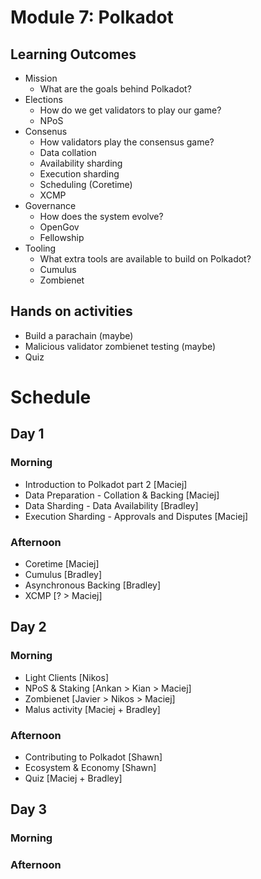# Module 7: Polkadot

## Learning Outcomes

* Mission
    * What are the goals behind Polkadot?
* Elections
    * How do we get validators to play our game?
    * NPoS
* Consenus
    * How validators play the consensus game?
    * Data collation
    * Availability sharding
    * Execution sharding
    * Scheduling (Coretime)
    * XCMP
* Governance
    * How does the system evolve?
    * OpenGov
    * Fellowship
* Tooling
    * What extra tools are available to build on Polkadot?
    * Cumulus
    * Zombienet

## Hands on activities

- Build a parachain (maybe)
- Malicious validator zombienet testing (maybe)
- Quiz

# Schedule

## Day 1

### Morning

- Introduction to Polkadot part 2 [Maciej]
- Data Preparation - Collation & Backing [Maciej]
- Data Sharding - Data Availability [Bradley]
- Execution Sharding - Approvals and Disputes [Maciej]

### Afternoon

- Coretime [Maciej]
- Cumulus [Bradley]
- Asynchronous Backing [Bradley]
- XCMP [? > Maciej]

## Day 2

### Morning

- Light Clients [Nikos]
- NPoS & Staking [Ankan > Kian > Maciej]
- Zombienet [Javier > Nikos > Maciej]
- Malus activity [Maciej + Bradley]

### Afternoon

- Contributing to Polkadot [Shawn]
- Ecosystem & Economy [Shawn]
- Quiz [Maciej + Bradley]

## Day 3

### Morning

### Afternoon

